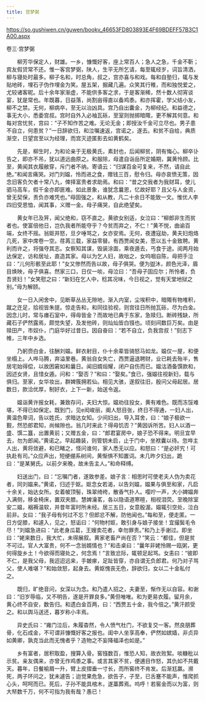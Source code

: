 ```yaml
---
title: 宫梦弼
---
```


https://so.gushiwen.cn/guwen/bookv_46653FD803893E4F69BDEFF57B3C1A00.aspx

卷三·宫梦弼

　　柳芳华保定人，财雄。一乡，慷慨好客，座上常百人；急人之急，千金不靳；宾友假贷常不还。惟一客宫梦弼，陕人，生平无所乞请，每至辄经岁，词旨清洒，柳与寝处时最多。柳子名和，时总角，叔之，宫亦喜与和戏。每和自塾归，辄与发贴地砖，埋石子伪作埋金为笑。屋五架，掘藏几遍。众笑其行稚，而和独悦爱之，尤较诸客昵。后十余年家渐虚，不能供多客之求，于是客渐稀，然十数人彻宵谈宴，犹是常也。年既暮，日益落，尚割亩得直以备鸡黍。和亦挥霍，学父结小友，柳不之禁。无何，柳病卒，至无以治凶具。宫乃自出囊金，为柳经纪。和益德之，事无大小，悉委宫叔。宫时自外入必袖瓦砾，至室则抛掷暗陬，更不解其何意。和每对宫忧贫，宫曰：“子不知作苦之难。无论无金；即授汝千金可立尽也。男子患不自立，何患贫？”一日辞欲归，和泣嘱速返，宫诺之，遂去。和贫不自给，典质渐空，日望宫至以为经理，而宫灭迹匿影去如黄鹤矣。

　　先是，柳生时，为和论亲于无极黄氏，素封也，后闻柳贫，阴有悔心。柳卒讣告之，即亦不吊，犹以道远曲原之。和服除，母遣自诣岳所定婚期，冀黄怜顾。比至，黄闻其衣履敝穿，斥门者不纳。寄语云：“归谋百金可复来，不然，请自此绝。”和闻言痛哭。对门刘媪，怜而进之食，赠钱三百，慰令归。母亦哀愤无策，因念旧客负欠者十常八九，俾择富贵者求助焉。和曰：“昔之交我者为我财耳，使儿驷马高车，假千金亦即匪难。如此景象，谁犹念曩恩，忆故好耶？且父与人金资，曾无契保，责负亦难凭也。”母固强之，和从教，凡二十余日不能致一文。惟优人李四旧受恩恤，闻其事，义赠一金。母子痛哭，自此绝望矣。

　　黄女年已及笄，闻父绝和，窃不直之。黄欲女别适，女泣曰：“柳郎非生而贫者也。使富倍他日，岂仇我者所能夺乎？今贫而弃之，不仁！”黄不悦，曲谕百端，女终不摇。翁妪并怒，旦夕唾骂之，女亦安焉。无何，夜遭寇劫，黄夫妇炮烙几死，家中席卷一空。荏苒三载，家益零替。有西贾闻女美，愿以五十金致聘。黄利而许之，将强夺其志。女察知其谋，毁装涂面，乘夜遁去，丐食于途。阅两月始达保定，访和居址，直造其家。母以为乞人妇，故咄之，女呜咽自陈，母把手泣曰：“儿何形骸至此耶！”女又惨然而告以故，母子俱哭。便为盥沐，颜色光泽，眉目焕映，母子俱喜。然家三口，日仅一啖，母泣曰：“吾母子固应尔；所怜者，负吾贤妇！”女笑慰之曰：“新妇在乞人中，稔其况味，今日视之，觉有天堂地狱之别。”母为解颐。

　　女一日入闲舍中，见断草丛丛无隙地，渐入内室，尘埃积中，暗陬有物堆积，蹴之迕足，拾视皆朱提。惊走告和，和同往验视，则宫往日所抛瓦砾，尽为白金。因念儿时，常与瘗石室中，得毋皆金？而故地已典于东家，急赎归。断砖残缺，所藏石子俨然露焉，颇觉失望，及发他砖，则灿灿皆白镪也。顷刻间数巨万矣。由是赎田产，市奴仆，门庭华好过昔日。因自奋曰：“若不自立，负我宫叔！”刻志下帷，三年中乡选。

　　乃躬赍白金，往酬刘媪。鲜衣射目，仆十余辈皆骑怒马如龙。媪仅一屋，和便坐榻上。人哗马腾，弃溢里巷。黄翁自女失亡，西贾逼退聘财，业已耗去殆半，售居宅始得偿，以故困窘如和曩日。闻旧婿烜耀，闭户自伤而已。媪沽酒备馔款和，因述女贤，且惜女遁。问和：“娶否？”和曰：“娶矣。”食已，强媪往视新妇，载与俱归。至家，女华妆出，群婢簇拥若仙。相见大骇，遂叙往旧，殷问父母起居。居数日，款洽优厚，制好衣，上下一新，始送令返。

　　媪诣黄许报女耗，兼致存问，夫妇大惊。媪劝往投女，黄有难色。既而冻馁难堪，不得已如保定。既到门，见闳峻丽，阍人怒目张，终日不得通，一妇人出，黄温色卑词，告以姓氏，求暗达女知。少间妇出，导入耳舍，曰：“娘子极欲一觐，然恐郎君知，尚候隙也。翁几时来此？得毋饥否？”黄因诉所苦。妇人以酒一盛、馔二簋，出置黄前；又赠五金，曰：“郎君宴房中，娘子恐不得来。明旦宜早去，勿为郎闻。”黄诺之。早起趣装，则管钥未启，止于门中，坐袱囊以待。忽哗主人出，黄将敛避，和已睹之，怪问谁何，家人悉无以应。和怒曰：“是必奸宄！可执赴有司。”众应声出，短绠绷系树间，黄惭惧不知置词。未几昨夕妇出，跪曰：“是某舅氏。以前夕来晚，故未告主人。”和命释缚。

　　妇送出门，曰：“忘嘱门者，遂致参差。娘子言：相思时可使老夫人伪为卖花者，同刘媪来。”黄诺，归述于妪。妪念女若渴，以告刘媪，媪果与俱至和家，凡启十余关，始达女所。女着帔顶髻，珠翠绮绔，散香气扑人。嘤咛一声，大小婢媪奔入满侧，移金椅床，置双夹膝。慧婢瀹茗，各以隐语道寒暄，相视泪荧。至晚除室安二媪，裀褥温软，并昔年富时所未经。居三五日，女意殷渥。媪辄引空处，泣白前非。女曰：“我子母有何过不忘？但郎忿不解，防他闻也。”每和至，便走匿。一日方促膝，和遽入，见之，怒诟曰：“何物村妪，敢引身与娘子接坐！宜撮鬓毛令尽！”刘媪急进曰：“此老身瓜葛，王嫂卖花者，幸勿罪责。”和乃上手谢过。即坐曰：“姥来数日，我大忙，未得展叙。黄家老畜产尚在否？”笑云：“都佳，但是贫不可过。官人大富贵，何不一念翁婿情也？”和击桌曰：“曩年非姥怜赐一瓯粥，更何得旋乡土！今欲得而寝处之，何念焉！”言致忿际，辄顿足起骂。女恚曰：“彼即不仁，是我父母，我迢迢远来，手皴瘃，足趾皆穿，亦自谓无负郎君。何乃对子骂父，使人难堪？”和始敛怒，起身去。黄妪愧丧无色，辞欲归，女以二十金私付之。

　　既归，旷绝音问，女深以为念。和乃遣人招之，夫妻至，惭作无以自容。和谢曰：“旧岁辱临，又不明告，遂是开罪良多。”黄但唯唯。和为更易衣履。留月余，黄心终不自安，数告归。和遗白金百两，曰：“西贾五十金，我今倍之。”黄汗颜受之。和以舆马送还，暮岁称小丰焉。

　　异史氏曰：“雍门泣后，朱履杳然，令人愤气杜门，不欲复交一客。然良朋葬骨，化石成金，不可谓非慷慨好客之报也。闺中人坐享高奉，俨然如嫔嫱，非贞异如黄卿，孰克当此而无愧者乎？造物之不妄降福泽也如是。”

　　乡有富者，居积取盈，搜算入骨。窖镪数百，惟恐人知，故衣败絮。啖糠秕以示贫。亲友偶来，亦曾无作鸡黍之事。或言其家不贫，便逋目作怒，其仇如不共戴天。暮年，日餐榆屑一升，臂上皮摺垂一寸长，而所窖终不肯发。后渐尪羸。濒死，两子环问之，犹未遽告；迨觉果危急，欲告子，子至，已舌蹇不能声，惟爬抓心头，呵呵而已。死后，子孙不能具棺木，遂藁葬焉。呜呼！若窖金而以为富，则大帑数千万，何不可指为我有哉？愚已！